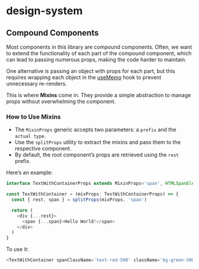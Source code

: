 # design-system

## Compound Components

Most components in this library are compound components. Often, we want to extend the functionality of each part of the compound component, which can lead to passing numerous props, making the code harder to maintain.

One alternative is passing an object with props for each part, but this requires wrapping each object in the [useMemo](https://react.dev/reference/react/useMemo) hook to prevent unnecessary re-renders.

This is where **Mixins** come in. They provide a simple abstraction to manage props without overwhelming the component.

### How to Use Mixins

- The `MixinProps` generic accepts two parameters: a `prefix` and the `actual type`.
- Use the `splitProps` utility to extract the mixins and pass them to the respective component.
- By default, the root component’s props are retrieved using the `rest` prefix.

Here’s an example:

```typescript
interface TextWithContainerProps extends MixinProps<'span', HTMLSpanElement>, HTMLDivElement {}

const TextWithContainer = (mixProps: TextWithContainerProps) => {
  const { rest, span } = splitProps(mixProps, 'span')

  return (
    <div {...rest}>
      <span {...span}>Hello World!</span>
    </div>
  )
}
```

To use it:

```typescript
<TextWithContainer spanClassName='text-red-500' className='bg-green-500' />
```
